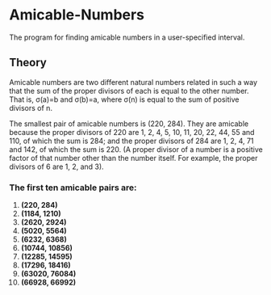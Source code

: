 # Amicable-Numbers
The program for finding amicable numbers in a user-specified interval.

Theory
-------------------------
Amicable numbers are two different natural numbers related in such a way that the sum of the proper divisors of each is equal to the other number. That is, σ(a)=b and σ(b)=a, where σ(n) is equal to the sum of positive divisors of n.

The smallest pair of amicable numbers is (220, 284). They are amicable because the proper divisors of 220 are 1, 2, 4, 5, 10, 11, 20, 22, 44, 55 and 110, of which the sum is 284; and the proper divisors of 284 are 1, 2, 4, 71 and 142, of which the sum is 220. (A proper divisor of a number is a positive factor of that number other than the number itself. For example, the proper divisors of 6 are 1, 2, and 3).

### The first ten amicable pairs are:
1.  **(220, 284)**
2.  **(1184, 1210)**
3.  **(2620, 2924)**
4.  **(5020, 5564)**
5.  **(6232, 6368)**
6.  **(10744, 10856)**
7.  **(12285, 14595)**
8.  **(17296, 18416)**
9.  **(63020, 76084)**
10. **(66928, 66992)**
